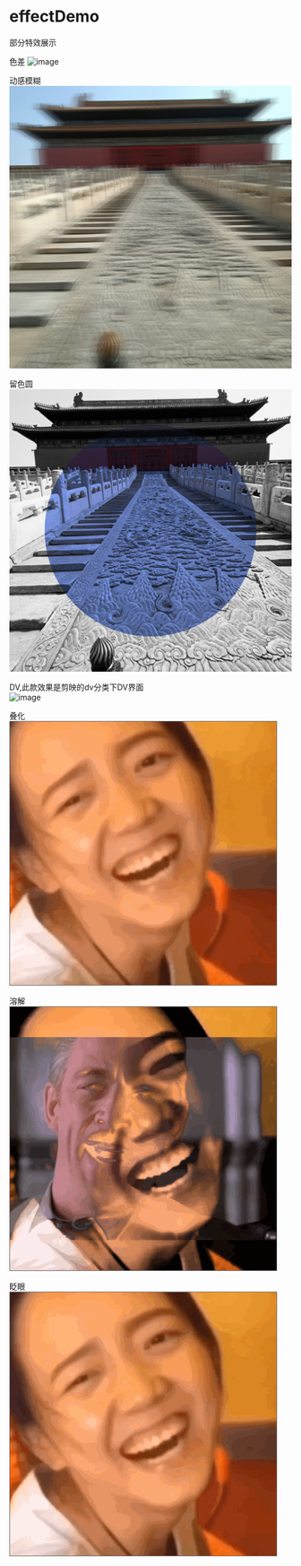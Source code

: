 # effectDemo
部分特效展示

色差
![image](https://github.com/eastnie/effectDemo/blob/main/resource/%E8%89%B2%E5%B7%AE.jpg)

动感模糊
![image](https://github.com/eastnie/effectDemo/blob/main/resource/4981ca395d6c4cd05fb8058f8ce0088.jpg)

留色圆
![image](https://github.com/eastnie/effectDemo/blob/main/resource/92c64e1810f47b62f0d1cf43ea87c5e.jpg)

DV,此款效果是剪映的dv分类下DV界面  
![image](https://github.com/eastnie/effectDemo/blob/main/resource/q1f2c-758tm.gif)

叠化  
![image](https://github.com/eastnie/effectDemo/blob/main/resource/%E5%8F%A0%E5%8C%96.gif)

溶解  
![image](https://github.com/eastnie/effectDemo/blob/main/resource/%E6%BA%B6%E8%A7%A3.gif)

眨眼  
![image](https://github.com/eastnie/effectDemo/blob/main/resource/%E7%9C%A8%E7%9C%BC.gif)





